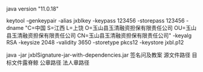 java version "11.0.18"

keytool -genkeypair -alias jxblkey -keypass 123456 -storepass 123456 -dname "C=中国 S=江西 L=上饶 O=玉山县玉清融资担保有限责任公司 OU=玉山县玉清融资担保有限责任公司 CN=玉山县玉清融资担保有限责任公司" -keyalg RSA -keysize 2048 -validity 3650 -storetype pkcs12 -keystore jxbl.p12

java -jar  jxblSignature-jar-with-dependencies.jar 签名问及教案 源文件路径 目标文件露脊鲸 公章路径 法人章路径
